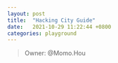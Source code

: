 ```yaml
---
layout: post
title:  "Hacking City Guide"
date:   2021-10-29 11:22:44 +0800
categories: playground
---
```


> Owner: @Momo.Hou
